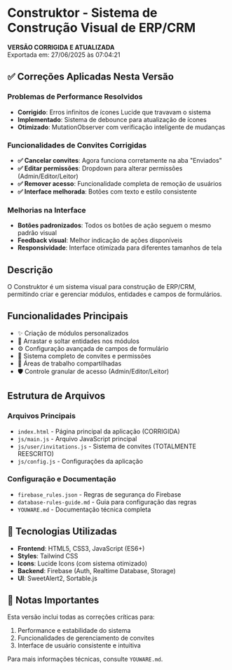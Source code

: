 # Construktor - Sistema de Construção Visual de ERP/CRM

**VERSÃO CORRIGIDA E ATUALIZADA**  
Exportada em: 27/06/2025 às 07:04:21

## ✅ Correções Aplicadas Nesta Versão

### Problemas de Performance Resolvidos
- **Corrigido**: Erros infinitos de ícones Lucide que travavam o sistema
- **Implementado**: Sistema de debounce para atualização de ícones
- **Otimizado**: MutationObserver com verificação inteligente de mudanças

### Funcionalidades de Convites Corrigidas
- **✅ Cancelar convites**: Agora funciona corretamente na aba "Enviados"
- **✅ Editar permissões**: Dropdown para alterar permissões (Admin/Editor/Leitor)
- **✅ Remover acesso**: Funcionalidade completa de remoção de usuários
- **✅ Interface melhorada**: Botões com texto e estilo consistente

### Melhorias na Interface
- **Botões padronizados**: Todos os botões de ação seguem o mesmo padrão visual
- **Feedback visual**: Melhor indicação de ações disponíveis
- **Responsividade**: Interface otimizada para diferentes tamanhos de tela

## Descrição
O Construktor é um sistema visual para construção de ERP/CRM, permitindo criar e gerenciar módulos, entidades e campos de formulários.

## Funcionalidades Principais
- ✨ Criação de módulos personalizados
- 🎯 Arrastar e soltar entidades nos módulos
- ⚙️ Configuração avançada de campos de formulário
- 👥 Sistema completo de convites e permissões
- 🔄 Áreas de trabalho compartilhadas
- 🛡️ Controle granular de acesso (Admin/Editor/Leitor)

## Estrutura de Arquivos
### Arquivos Principais
- `index.html` - Página principal da aplicação (CORRIGIDA)
- `js/main.js` - Arquivo JavaScript principal
- `js/user/invitations.js` - Sistema de convites (TOTALMENTE REESCRITO)
- `js/config.js` - Configurações da aplicação

### Configuração e Documentação
- `firebase_rules.json` - Regras de segurança do Firebase
- `database-rules-guide.md` - Guia para configuração das regras
- `YOUWARE.md` - Documentação técnica completa

## 🔧 Tecnologias Utilizadas
- **Frontend**: HTML5, CSS3, JavaScript (ES6+)
- **Styles**: Tailwind CSS
- **Icons**: Lucide Icons (com sistema otimizado)
- **Backend**: Firebase (Auth, Realtime Database, Storage)
- **UI**: SweetAlert2, Sortable.js

## 📝 Notas Importantes
Esta versão inclui todas as correções críticas para:
1. Performance e estabilidade do sistema
2. Funcionalidades de gerenciamento de convites
3. Interface de usuário consistente e intuitiva

Para mais informações técnicas, consulte `YOUWARE.md`.
